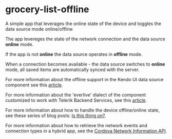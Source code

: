 grocery-list-offline
====================

A simple app that leverages the online state of the device and toggles the data source mode online/offline

The app levereges the state of the network connection and the data source **online** mode.

If the app is not **online** the data source operates in **offline** mode.

When a connection becomes available - the data source switches to **online** mode, all saved items are automatically synced with the server. 

For more information about the offline support in the Kendo UI data source component see this [article](http://docs.telerik.com/kendo-ui/framework/datasource/offline).

For more information about the 'everlive' dialect of the component customized to work with Telerik Backend Services, see this [article](http://docs.telerik.com/platform/backend-services/development/javascript-sdk/kendoui/kendo-uidata-source).

For more information about how to handle the device offline/online state, see these series of blog posts: [Is this thing on?](http://blogs.telerik.com/appbuilder/posts/13-04-23/is-this-thing-on-%28part-1%29). 

For more information about how to retrieve the network events and connection types in a hybrid app, see the [Cordova Network Information API](https://github.com/apache/cordova-plugin-network-information/blob/master/doc/index.md).
